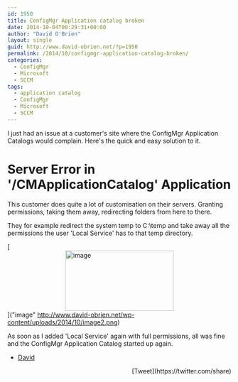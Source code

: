 ```yaml
---
id: 1950
title: ConfigMgr Application catalog broken
date: 2014-10-04T00:29:31+00:00
author: "David O'Brien"
layout: single
guid: http://www.david-obrien.net/?p=1950
permalink: /2014/10/configmgr-application-catalog-broken/
categories:
  - ConfigMgr
  - Microsoft
  - SCCM
tags:
  - application catalog
  - ConfigMgr
  - Microsoft
  - SCCM
---
```

I just had an issue at a customer's site where the ConfigMgr Application Catalogs would complain. Here's the quick and easy solution to it.

# Server Error in '/CMApplicationCatalog' Application

This customer does quite a lot of customisation on their servers. Granting permissions, taking them away, redirecting folders from here to there.

They for example redirect the system temp to C:\temp and take away all the permissions the user 'Local Service' has to that temp directory.

[<img style="background-image: none; float: none; padding-top: 0px; padding-left: 0px; margin-left: auto; display: block; padding-right: 0px; margin-right: auto; border: 0px;" title="image" src="http://www.david-obrien.net/wp-content/uploads/2014/10/image_thumb2.png" alt="image" width="244" height="136" border="0" />]("image" http://www.david-obrien.net/wp-content/uploads/2014/10/image2.png)

As soon as I added 'Local Service' again with full permissions, all was fine and the ConfigMgr Application Catalog started up again.

- [David](www.twitter.com/david_obrien) 

<div style="float: right; margin-left: 10px;">
  [Tweet](https://twitter.com/share)
</div>


